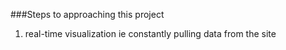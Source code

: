 ###Steps to approaching this project
1. real-time visualization ie constantly pulling data from the site
